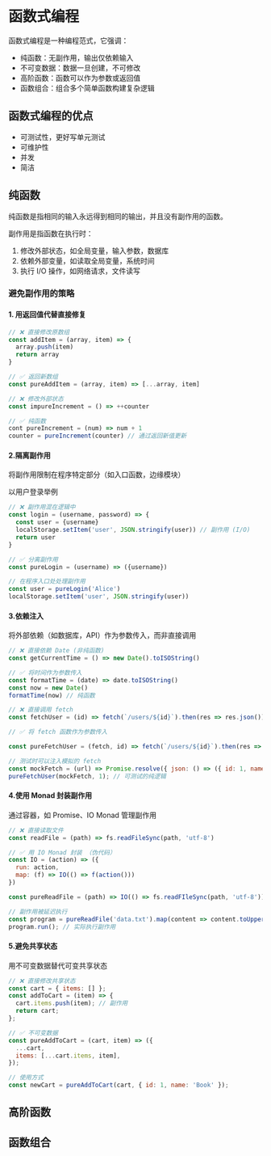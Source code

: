 # 函数式编程

函数式编程是一种编程范式，它强调：

- 纯函数：无副作用，输出仅依赖输入
- 不可变数据：数据一旦创建，不可修改
- 高阶函数：函数可以作为参数或返回值
- 函数组合：组合多个简单函数构建复杂逻辑

## 函数式编程的优点

- 可测试性，更好写单元测试
- 可维护性
- 并发
- 简洁

## 纯函数

纯函数是指相同的输入永远得到相同的输出，并且没有副作用的函数。

副作用是指函数在执行时：

1. 修改外部状态，如全局变量，输入参数，数据库
2. 依赖外部变量，如读取全局变量，系统时间
3. 执行 I/O 操作，如网络请求，文件读写

### 避免副作用的策略

#### 1. 用返回值代替直接修复

```js
// ❌ 直接修改原数组
const addItem = (array, item) => {
  array.push(item)
  return array
}

// ✅ 返回新数组
const pureAddItem = (array, item) => [...array, item]
```

```js
// ❌ 修改外部状态
const impureIncrement = () => ++counter

// ✅ 纯函数 
cont pureIncrement = (num) => num + 1
counter = pureIncrement(counter) // 通过返回新值更新
```

#### 2.隔离副作用

将副作用限制在程序特定部分（如入口函数，边缘模块）

以用户登录举例

```js
// ❌ 副作用混在逻辑中
const login = (username, password) => {
  const user = {username}
  localStorage.setItem('user', JSON.stringify(user)) // 副作用 (I/O)
  return user
}

// ✅ 分离副作用
const pureLogin = (username) => ({username})

// 在程序入口处处理副作用
const user = pureLogin('Alice')
localStorage.setItem('user', JSON.stringify(user))
```

#### 3.依赖注入

将外部依赖（如数据库，API）作为参数传入，而非直接调用

```js
// ❌ 直接依赖 Date (非纯函数)
const getCurrentTime = () => new Date().toISOString()

// ✅ 将时间作为参数传入
const formatTime = (date) => date.toISOString()
const now = new Date()
formatTime(now) // 纯函数
```

```js
// ❌ 直接调用 fetch 
const fetchUser = (id) => fetch(`/users/${id}`).then(res => res.json())

// ✅ 将 fetch 函数作为参数传入

const pureFetchUser = (fetch, id) => fetch(`/users/${id}`).then(res => res.json());

// 测试时可以注入模拟的 fetch
const mockFetch = (url) => Promise.resolve({ json: () => ({ id: 1, name: 'Alice' }) });
pureFetchUser(mockFetch, 1); // 可测试的纯逻辑

```

#### 4.使用 Monad 封装副作用

通过容器，如 Promise、IO Monad 管理副作用

``` js
// ❌ 直接读取文件
const readFile = (path) => fs.readFileSync(path, 'utf-8')

// ✅ 用 IO Monad 封装 （伪代码）
const IO = (action) => ({
  run: action,
  map: (f) => IO(() => f(action()))
})

const pureReadFile = (path) => IO(() => fs.readFIleSync(path, 'utf-8'))

// 副作用被延迟执行
const program = pureReadFile('data.txt').map(content => content.toUpperCase());
program.run(); // 实际执行副作用

```

#### 5.避免共享状态

用不可变数据替代可变共享状态

```js
// ❌ 直接修改共享状态
const cart = { items: [] };
const addToCart = (item) => {
  cart.items.push(item); // 副作用
  return cart;
};

// ✅ 不可变数据
const pureAddToCart = (cart, item) => ({
  ...cart,
  items: [...cart.items, item],
});

// 使用方式
const newCart = pureAddToCart(cart, { id: 1, name: 'Book' });
```


## 高阶函数

## 函数组合




